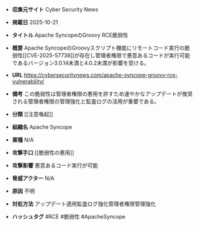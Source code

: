 - **収集元サイト**
Cyber Security News

- **掲載日**
2025-10-21

- **タイトル**
Apache SyncopeのGroovy RCE脆弱性

- **概要**
Apache SyncopeのGroovyスクリプト機能にリモートコード実行の脆弱性[[CVE-2025-57738]]が存在し管理者権限で悪意あるコードが実行可能であるバージョン3.0.14未満と4.0.2未満が影響を受ける。

- **URL**
https://cybersecuritynews.com/apache-syncope-groovy-rce-vulnerability/

- **備考**
この脆弱性は管理者権限の悪用を許すため速やかなアップデートが推奨される管理者権限の管理強化と監査ログの活用が重要である。

- **分類**
[[注意喚起]]

- **組織名**
Apache Syncope

- **業種**
N/A

- **攻撃手口**
[[脆弱性の悪用]]

- **攻撃影響**
悪意あるコード実行が可能

- **脅威アクター**
N/A

- **原因**
不明

- **対処方法**
アップデート適用監査ログ強化管理者権限管理強化

- **ハッシュタグ**
#RCE #脆弱性 #ApacheSyncope
